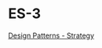 # ES-3
<a href="https://github.com/pedrowil12/bertoti/tree/main/StrategyDesignPattern">Design Patterns - Strategy</a>
